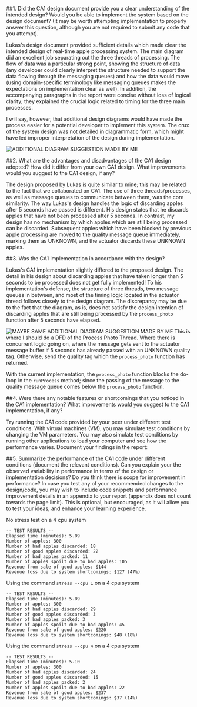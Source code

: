 ##1. Did the CA1 design document provide you a clear understanding of the intended design? Would you be able to implement the system based on the design document? (It may be worth attempting implementation to properly answer this question, although you are not required to submit any code that you attempt).

Lukas's design document provided sufficient details which made clear the intended design of real-time apple processing system. The main diagram did an excellent job separating out the three threads of processing. The flow of data was a particular strong point, showing the structure of data (any developer could clearly interpret the structure needed to support the data flowing through the messaging queues) and how the data would move (using domain-specific terminology like messaging queues makes the expectations on implementation clear as well).  In addition, the accompanying paragraphs in the report were concise without loss of logical clarity; they explained the crucial logic related to timing for the three main processes.

I will say, however, that additional design diagrams would have made the process easier for a potential developer to implement this system.  The crux of the system design was not detailed in diagrammatic form, which might have led improper interpretation of the design during implementation.

![ADDITIONAL DIAGRAM SUGGESTION MADE BY ME](path/to/where.png)

##2. What are the advantages and disadvantages of the CA1 design adopted? How did it differ from your own CA1 design. What improvements would you suggest to the CA1 design, if any?

The design proposed by Lukas is quite similar to mine;  this may be related to the fact that we collaborated on CA1. The use of three threads/processes, as well as message queues to communicate between them, was the core similarity. The way Lukas's design handles the logic of discarding apples after 5 seconds have passed is different.  His design states that he discards apples that have not been processed after 5 seconds.  In contrast, my design has no mechanism by which apples which are still being processed can be discarded.  Subsequent apples which have been blocked by previous apple processing are moved to the quality message queue immediately, marking them as UNKNOWN, and the actuator discards these UNKNOWN apples.

##3. Was the CA1 implementation in accordance with the design?

Lukas's CA1 implementation slightly differed to the proposed design.  The detail in his design about discarding apples that have taken longer than 5 seconds to be processed does not get fully implemented!  To his implementation's defense, the structure of three threads, two message queues in between, and most of the timing logic located in the actuator thread follows closely to the design diagram.  The discrepancy may be due to the fact that the diagram, as is, does not satisfy the design intention of discarding apples that are still being processed by the `process_photo` function after 5 seconds have elapsed.

![MAYBE SAME ADDITIONAL DIAGRAM SUGGESTION MADE BY ME](path/to/where.png)
This is where I should do a DFD of the Process Photo Thread.  Where there is concurrent logic going on, where the message gets sent to the actuator message buffer if 5 seconds has already passed with an UNKNOWN quality tag. Otherwise, send the quality tag which the `process_photo` function has returned.

With the current implementation, the `process_photo` function blocks the do-loop in the `runProcess` method;  since the passing of the message to the quality message queue comes below the `process_photo` function.

##4. Were there any notable features or shortcomings that you noticed in the CA1 implementation? What improvements would you suggest to the CA1 implementation, if any?

Try running the CA1 code provided by your peer under different test conditions. With virtual
machines (VM), you may simulate test conditions by changing the VM parameters. You may also
simulate test conditions by running other applications to load your computer and see how the
performance varies. Document your findings in the report:

##5. Summarize the performance of the CA1 code under different conditions (document the relevant conditions). Can you explain your the observed variability in performance in terms of the design or implementation decisions? Do you think there is scope for improvement in performance? In case you test any of your recommended changes to the design/code, you may wish to include code snippets and performance improvement details in an appendix to your report (appendix does not count towards the page limit). This is optional, but encouraged, as it will allow you to test your ideas, and enhance your learning experience.

No stress test on a 4 cpu system

    -- TEST RESULTS --
    Elapsed time (minutes): 5.09
    Number of apples: 300
    Number of bad apples discarded: 18
    Number of good apples discarded: 22
    Number of bad apples packed: 11
    Number of apples spoilt due to bad apples: 105
    Revenue from sale of good apples: $144
    Revenue loss due to system shortcomings: $127 (47%)

Using the command `stress --cpu 1` on a 4 cpu system

    -- TEST RESULTS --
    Elapsed time (minutes): 5.09
    Number of apples: 300
    Number of bad apples discarded: 29
    Number of good apples discarded: 3
    Number of bad apples packed: 3
    Number of apples spoilt due to bad apples: 45
    Revenue from sale of good apples: $220
    Revenue loss due to system shortcomings: $48 (18%)

Using the command `stress --cpu 4` on a 4 cpu system

    -- TEST RESULTS --
    Elapsed time (minutes): 5.10
    Number of apples: 300
    Number of bad apples discarded: 24
    Number of good apples discarded: 15
    Number of bad apples packed: 2
    Number of apples spoilt due to bad apples: 22
    Revenue from sale of good apples: $237
    Revenue loss due to system shortcomings: $37 (14%)
